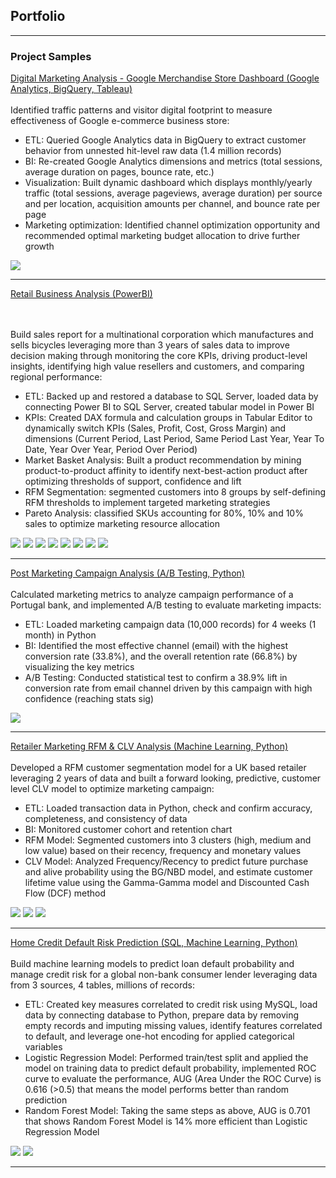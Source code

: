 ## Portfolio
---
### Project Samples
[Digital Marketing Analysis - Google Merchandise Store Dashboard (Google Analytics, BigQuery, Tableau)](https://public.tableau.com/app/profile/angelo.chen/viz/GoogleAnalyticsDashboard_16443587309150/Dashboard)
<br><br>
Identified traffic patterns and visitor digital footprint to measure  effectiveness of Google e-commerce business store:
- ETL: Queried Google Analytics data in BigQuery to extract customer behavior from unnested hit-level raw data (1.4 million records)
- BI: Re-created Google Analytics dimensions and metrics (total sessions, average duration on pages, bounce rate, etc.)
- Visualization: Built dynamic dashboard which displays monthly/yearly traffic (total sessions, average pageviews, average duration) per source and per location, acquisition amounts per channel, and bounce rate per page
- Marketing optimization: Identified channel optimization opportunity and recommended optimal marketing budget allocation to drive further growth
<img src="images/Screen Shot 2022-05-09 at 12.16.39 PM.png?raw=true"/>

---

[Retail Business Analysis (PowerBI)](https://github.com/angelochenyx/BI-Projects/blob/main/Retail%20Business%20Analysis.pbix)

<br><br>
Build sales report for a multinational corporation which manufactures and sells bicycles leveraging more than 3 years of sales data to improve decision making through monitoring the core KPIs, driving product-level insights, identifying high value resellers and customers, and comparing regional performance:
- ETL: Backed up and restored a database to SQL Server, loaded data by connecting Power BI to SQL Server, created tabular model in Power BI
- KPIs: Created DAX formula and calculation groups in Tabular Editor to dynamically switch KPIs (Sales, Profit, Cost, Gross Margin) and dimensions (Current Period, Last Period, Same Period Last Year, Year To Date, Year Over Year, Period Over Period)
- Market Basket Analysis: Built a product recommendation by mining product-to-product affinity to identify next-best-action product after optimizing thresholds of support, confidence and lift
- RFM Segmentation: segmented customers into 8 groups by self-defining RFM thresholds to implement targeted marketing strategies
- Pareto Analysis: classified SKUs accounting for 80%, 10% and 10% sales to optimize marketing resource allocation
<img src="images/Screen Shot 2022-05-09 at 4.34.55 PM.png?raw=true"/>
<img src="images/Screen Shot 2022-05-09 at 4.35.10 PM.png?raw=true"/>
<img src="images/Screen Shot 2022-05-09 at 4.35.19 PM.png?raw=true"/>
<img src="images/Screen Shot 2022-05-09 at 4.35.32 PM.png?raw=true"/>
<img src="images/Screen Shot 2022-05-09 at 4.35.40 PM.png?raw=true"/>
<img src="images/Screen Shot 2022-05-09 at 4.35.47 PM.png?raw=true"/>
<img src="images/Screen Shot 2022-05-09 at 4.35.56 PM.png?raw=true"/>
<img src="images/Screen Shot 2022-05-09 at 4.36.04 PM.png?raw=true"/>

---

[Post Marketing Campaign Analysis (A/B Testing, Python)](https://github.com/angelochenyx/BI-Projects/blob/main/Post%20Campaign%20Analysis.ipynb)
<br><br>
Calculated marketing metrics to analyze campaign performance of a Portugal bank, and implemented A/B testing to evaluate marketing impacts:
- ETL: Loaded marketing campaign data (10,000 records) for 4 weeks (1 month) in Python
- BI: Identified the most effective channel (email) with the highest conversion rate (33.8%), and the overall retention rate (66.8%) by visualizing the key metrics
- A/B Testing: Conducted statistical test to confirm a 38.9% lift in conversion rate from email channel driven by this campaign with high confidence (reaching stats sig)
<img src="images/conversion rate.png?raw=true"/>

---

[Retailer Marketing RFM & CLV Analysis (Machine Learning, Python)](https://github.com/angelochenyx/BI-Projects/blob/main/Retail%20Marketing%20RFM%20%26%20CLV%20Analysis.ipynb)
<br><br>
Developed a RFM customer segmentation model for a UK based retailer leveraging 2 years of data and built a forward looking, predictive, customer level CLV model to optimize marketing campaign:
- ETL: Loaded transaction data in Python, check and confirm accuracy, completeness, and consistency of data
- BI: Monitored customer cohort and retention chart
- RFM Model: Segmented customers into 3 clusters (high, medium and low value) based on their recency, frequency and monetary values
- CLV Model: Analyzed Frequency/Recency to predict future purchase and alive probability using the BG/NBD model, and estimate customer lifetime value using the Gamma-Gamma model and Discounted Cash Flow (DCF) method
<img src="images/cohort & retention.png?raw=true"/>
<img src="images/RF Matrix.png?raw=true"/>
<img src="images/History.png?raw=true"/>

---

[Home Credit Default Risk Prediction (SQL, Machine Learning, Python)](https://github.com/angelochenyx/BI-Projects/blob/main/Home%20Credit%20Default%20Risk.ipynb)
<br><br>
Build machine learning models to predict loan default probability and manage credit risk for a global non-bank consumer lender leveraging data from 3 sources, 4 tables, millions of records:
- ETL: Created key measures correlated to credit risk using MySQL, load data by connecting database to Python, prepare data by removing empty records and imputing missing values, identify features correlated to default, and leverage one-hot encoding for applied categorical variables
- Logistic Regression Model: Performed train/test split and applied the model on training data to predict default probability, implemented ROC curve to evaluate the performance, AUG (Area Under the ROC Curve) is 0.616 (>0.5) that means the model performs better than random prediction
- Random Forest Model: Taking the same steps as above, AUG is 0.701 that shows Random Forest Model is 14% more efficient than Logistic Regression Model
<img src="images/LRM.png?raw=true"/>
<img src="images/Random Forest.png?raw=true"/>













---

